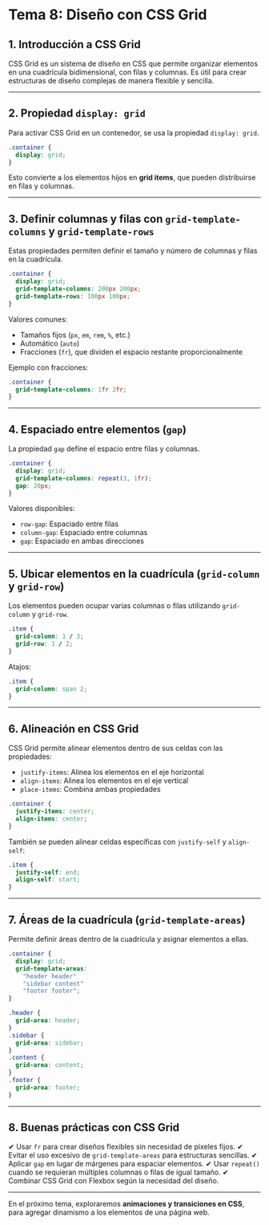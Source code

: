 # **Tema 8: Diseño con CSS Grid**

## **1. Introducción a CSS Grid**

CSS Grid es un sistema de diseño en CSS que permite organizar elementos en una cuadrícula bidimensional, con filas y columnas. Es útil para crear estructuras de diseño complejas de manera flexible y sencilla.

---

## **2. Propiedad `display: grid`**

Para activar CSS Grid en un contenedor, se usa la propiedad `display: grid`.

```css
.container {
  display: grid;
}
```

Esto convierte a los elementos hijos en **grid items**, que pueden distribuirse en filas y columnas.

---

## **3. Definir columnas y filas con `grid-template-columns` y `grid-template-rows`**

Estas propiedades permiten definir el tamaño y número de columnas y filas en la cuadrícula.

```css
.container {
  display: grid;
  grid-template-columns: 200px 200px;
  grid-template-rows: 100px 100px;
}
```

Valores comunes:

- Tamaños fijos (`px`, `em`, `rem`, `%`, etc.)
- Automático (`auto`)
- Fracciones (`fr`), que dividen el espacio restante proporcionalmente

Ejemplo con fracciones:

```css
.container {
  grid-template-columns: 1fr 2fr;
}
```

---

## **4. Espaciado entre elementos (`gap`)**

La propiedad `gap` define el espacio entre filas y columnas.

```css
.container {
  display: grid;
  grid-template-columns: repeat(3, 1fr);
  gap: 20px;
}
```

Valores disponibles:

- `row-gap`: Espaciado entre filas
- `column-gap`: Espaciado entre columnas
- `gap`: Espaciado en ambas direcciones

---

## **5. Ubicar elementos en la cuadrícula (`grid-column` y `grid-row`)**

Los elementos pueden ocupar varias columnas o filas utilizando `grid-column` y `grid-row`.

```css
.item {
  grid-column: 1 / 3;
  grid-row: 1 / 2;
}
```

Atajos:

```css
.item {
  grid-column: span 2;
}
```

---

## **6. Alineación en CSS Grid**

CSS Grid permite alinear elementos dentro de sus celdas con las propiedades:

- `justify-items`: Alinea los elementos en el eje horizontal
- `align-items`: Alinea los elementos en el eje vertical
- `place-items`: Combina ambas propiedades

```css
.container {
  justify-items: center;
  align-items: center;
}
```

También se pueden alinear celdas específicas con `justify-self` y `align-self`:

```css
.item {
  justify-self: end;
  align-self: start;
}
```

---

## **7. Áreas de la cuadrícula (`grid-template-areas`)**

Permite definir áreas dentro de la cuadrícula y asignar elementos a ellas.

```css
.container {
  display: grid;
  grid-template-areas:
    "header header"
    "sidebar content"
    "footer footer";
}

.header {
  grid-area: header;
}
.sidebar {
  grid-area: sidebar;
}
.content {
  grid-area: content;
}
.footer {
  grid-area: footer;
}
```

---

## **8. Buenas prácticas con CSS Grid**

✔ Usar `fr` para crear diseños flexibles sin necesidad de píxeles fijos.
✔ Evitar el uso excesivo de `grid-template-areas` para estructuras sencillas.
✔ Aplicar `gap` en lugar de márgenes para espaciar elementos.
✔ Usar `repeat()` cuando se requieran múltiples columnas o filas de igual tamaño.
✔ Combinar CSS Grid con Flexbox según la necesidad del diseño.

---

En el próximo tema, exploraremos **animaciones y transiciones en CSS**, para agregar dinamismo a los elementos de una página web.
